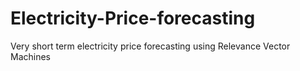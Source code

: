 # Electricity-Price-forecasting
Very short term electricity price forecasting using Relevance Vector Machines
